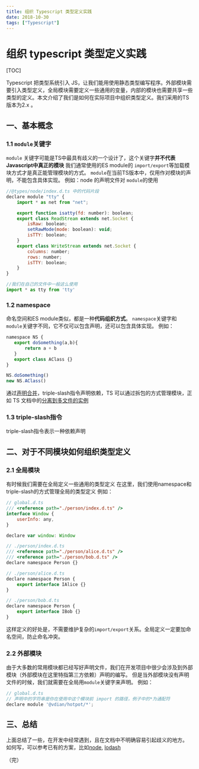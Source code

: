 ```yaml
---
title: 组织 Typescript 类型定义实践
date: 2018-10-30
tags: ["Typescript"]
---
```


# 组织 typescript 类型定义实践

[TOC]

Typescript 把类型系统引入 JS，让我们能用使用静态类型编写程序。外部模块需要引入类型定义，全局模块需要定义一些通用的变量，内部的模块也需要共享一些类型的定义。本文介绍了我们是如何在实际项目中组织类型定义。我们采用的TS版本为2.x 。

## 一、基本概念

### 1.1 `module`关键字

`module` 关键字可能是TS中最具有歧义的一个设计了，这个关键字**并不代表Javascript中真正的模块**
我们通常使用的ES module的 `import/export`等加载模块方式才是真正能管理模块的方式。
`module`在当前TS版本中，仅用作对模块的声明，不能包含具体实现。
例如：node 的声明文件对 `module`的使用
```javascript
//@types/node/index.d.ts 中的代码片段
declare module "tty" {
    import * as net from "net";

    export function isatty(fd: number): boolean;
    export class ReadStream extends net.Socket {
        isRaw: boolean;
        setRawMode(mode: boolean): void;
        isTTY: boolean;
    }
    export class WriteStream extends net.Socket {
        columns: number;
        rows: number;
        isTTY: boolean;
    }
}

//我们在自己的文件中一般这么使用
import * as tty from 'tty'
```

### 1.2 namespace
命名空间和ES module类似，都是一种**代码组织方式**。
`namespace`关键字和 `module`关键字不同，它不仅可以包含声明，还可以包含具体实现。
例如：
```javascript
namespace NS {
   export doSomething(a,b){
       return a + b
   }
   export class AClass {}
}

NS.doSomething()
new NS.AClass()
```
通过[声明合并](https://www.tslang.cn/docs/handbook/declaration-merging.html)，triple-slash指令声明依赖，TS 可以通过拆包的方式管理模块，正如 TS 文档中的[分离到多文件的实例](https://www.tslang.cn/docs/handbook/namespaces.html)
### 1.3 triple-slash指令
triple-slash指令表示一种依赖声明
## 二、对于不同模块如何组织类型定义

### 2.1 全局模块
有时候我们需要在全局定义一些通用的类型定义
在这里，我们使用namespace和triple-slash的方式管理全局的类型定义
例如：
```javascript
// global.d.ts
/// <reference path="./person/index.d.ts" />
interface Window {
    userInfo: any,
}

declare var window: Window

// ./person/index.d.ts
/// <reference path="./person/alice.d.ts" />
/// <reference path="./person/bob.d.ts" />
declare namespace Person {}

// ./person/alice.d.ts
declare namespace Person {
    export interface IAlice {}
}

// ./person/bob.d.ts
declare namespace Person {
    export interface IBob {}
}
```
这样定义的好处是，不需要维护复杂的`import/export`关系。全局定义一定要加命名空间，防止命名冲突。
### 2.2 外部模块
由于大多数的常用模块都已经写好声明文件，我们在开发项目中很少会涉及到外部模块（外部模块在这里特指第三方依赖）声明的编写。
但是当外部模块没有声明文件的时候，我们就需要在全局用`module`关键字来声明。
例如：
```javascript
// global.d.ts
// 声明中的字符串是你在使用中这个模块前 import 的路径，例子中的*为通配符
declare module '@vdian/hotpot/*';
```

## 三、总结
上面总结了一些，在开发中经常遇到，且在文档中不明确容易引起歧义的地方。
如何写，可以参考已有的方案，比如[node](https://github.com/DefinitelyTyped/DefinitelyTyped/blob/master/types/node/index.d.ts), [lodash](https://github.com/DefinitelyTyped/DefinitelyTyped/tree/master/types/lodash)

（完）
